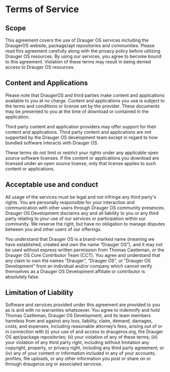 # Terms of Service

## Scope

This agreement covers the use of Drauger OS services including the DraugerOS website, package/apt repositories and communities.  Please read this agreement carefully along with the privacy policy before utilizing Drauger OS resources.  By using our services, you agree to become bound to this agreement.  Violation of these terms may result in being denied access to Drauger OS resources.

## Content and Applications

Please note that DraugerOS and third parties make content and applications available to you at no charge.  Content and applications you use is subject to the terms and conditions or license set by the provider.  These documents may be presented to you at the time of download or contained in the application.

Third party content and application providers may offer support for their content and applications.  Third party content and applications are not supported by the Drauger OS development team except in regard to how bundled software interacts with Drauger OS.

These terms do not limit or restrict your rights under any applicable open source software licenses. If the content or applications you download are licensed under an open source license, only that license applies to such content or applications.

## Acceptable use and conduct

All usage of the services must be legal and not infringe any third party's rights.  You are personally responsible for your interaction and communication with other users through Drauger OS community presences. Drauger OS Development disclaims any and all liability to you or any third party relating to your use of our services or participation within our community. We reserve the right, but have no obligation to manage disputes between you and other users of our offerings.

You understand that Drauger OS is a brand-marked name (meaning we have established, created and own the name “Drauger OS”), and it may not be used without express written permission from Thomas Castleman, or the Drauger OS Core Contributor Team (CCT). You agree and understand that any claim to own the names “Drauger”, “Drauger OS”, or "Drauger OS Development" from an individual and/or company which cannot verify themselves as a Drauger OS Development affiliate or contributor is absolutely false.

## Limitation of Liability

Software and services provided under this agreement are provided to you as is and with no warranties whatsoever.  You agree to indemnify and hold Thomas Castleman, Drauger OS Development, and its team members harmless from and against any loss, liability, claim, demand, damages, costs, and expenses, including reasonable attorney’s fees, arising out of or in connection with (i) your use of and access to draugeros.org, the Drauger OS apt/package repositories; (ii) your violation of any of these terms; (iii) your violation of any third party right, including without limitation any copyright, property, or privacy right, including any third party agreement; or (iv) any of your content or information included in any of your accounts, profiles, file uploads, or any other information you post or share on or through draugeros.org or associated services.
